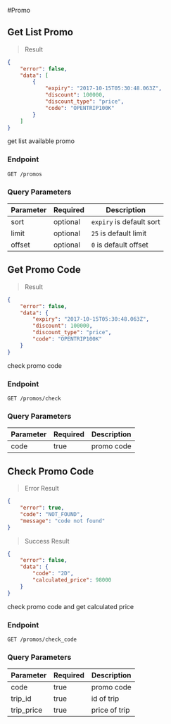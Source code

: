 #Promo

## Get List Promo

> Result

```json
{
    "error": false,
    "data": [
        {
            "expiry": "2017-10-15T05:30:48.063Z",
            "discount": 100000,
            "discount_type": "price",
            "code": "OPENTRIP100K"
        }
    ]
}
```

get list available promo

### Endpoint

`GET /promos`


### Query Parameters

Parameter | Required | Description
--------- | ------- | --------
sort | optional | `expiry` is default sort
limit | optional | `25` is default limit
offset | optional | `0` is default offset

## Get Promo Code

> Result

```json
{
    "error": false,
    "data": {
        "expiry": "2017-10-15T05:30:48.063Z",
        "discount": 100000,
        "discount_type": "price",
        "code": "OPENTRIP100K"
    }
}
```

check promo code


### Endpoint

`GET /promos/check`


### Query Parameters

Parameter | Required | Description
--------- | ------- | --------
code | true | promo code




## Check Promo Code

> Error Result

```json
{
    "error": true,
    "code": "NOT_FOUND",
    "message": "code not found"
}
```

> Success Result

```json
{
    "error": false,
    "data": {
        "code": "2D",
        "calculated_price": 98000
    }
}
```

check promo code and get calculated price


### Endpoint

`GET /promos/check_code`


### Query Parameters

Parameter | Required | Description
--------- | ------- | --------
code | true | promo code
trip_id | true | id of trip
trip_price | true | price of trip


